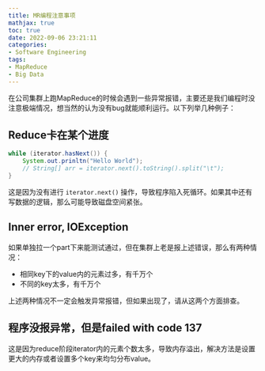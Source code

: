 ```yaml
---
title: MR编程注意事项
mathjax: true
toc: true
date: 2022-09-06 23:21:11
categories:
- Software Engineering
tags:
- MapReduce
- Big Data
---
```

在公司集群上跑MapReduce的时候会遇到一些异常报错，主要还是我们编程时没注意极端情况，想当然的认为没有bug就能顺利运行。以下列举几种例子：

<!--more-->

## Reduce卡在某个进度
```java
while (iterator.hasNext()) {
	System.out.prinltn("Hello World");
    // String[] arr = iterator.next().toString().split("\t");
}
```
这是因为没有进行 `iterator.next()` 操作，导致程序陷入死循环。如果其中还有写数据的逻辑，那么可能导致磁盘空间紧张。

## Inner error, IOException
如果单独拉一个part下来能测试通过，但在集群上老是报上述错误，那么有两种情况：
- 相同key下的value内的元素过多，有千万个
- 不同的key太多，有千万个

上述两种情况不一定会触发异常报错，但如果出现了，请从这两个方面排查。

## 程序没报异常，但是failed with code 137
这是因为reduce阶段iterator内的元素个数太多，导致内存溢出，解决方法是设置更大的内存或者设置多个key来均匀分布value。